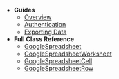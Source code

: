 <!-- docs/_sidebar.md -->

* **Guides**
  * [Overview](/)
  * [Authentication](guides/authentication)
  * [Exporting Data](guides/exports)
* **Full Class Reference**
  * [GoogleSpreadsheet](classes/google-spreadsheet)
  * [GoogleSpreadsheetWorksheet](classes/google-spreadsheet-worksheet)
  * [GoogleSpreadsheetCell](classes/google-spreadsheet-cell)
  * [GoogleSpreadsheetRow](classes/google-spreadsheet-row)